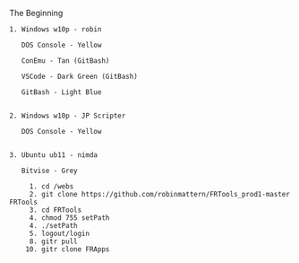 

  The Beginning

    1. Windows w10p - robin

       DOS Console - Yellow

       ConEmu - Tan (GitBash)

       VSCode - Dark Green (GitBash)

       GitBash - Light Blue


    2. Windows w10p - JP Scripter

       DOS Console - Yellow


    3. Ubuntu ub11 - nimda

       Bitvise - Grey

         1. cd /webs
         2. git clone https://github.com/robinmattern/FRTools_prod1-master FRTools
         3. cd FRTools
         4. chmod 755 setPath
         4. ./setPath
         5. logout/login
         8. gitr pull
        10. gitr clone FRApps

